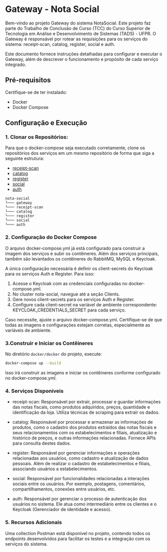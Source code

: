 ﻿# Gateway - Nota Social

Bem-vindo ao projeto Gateway do sistema NotaSocial. Este projeto faz parte do Trabalho de Conclusão de Curso (TCC) do Curso Superior de Tecnologia em Análise e Desenvolvimento de Sistemas (TADS) - UFPR. O Gateway é responsável por rotear as requisições para os serviços do sistema: receipt-scan, catalog, register, social e auth.

Este documento fornece instruções detalhadas para configurar e executar o Gateway, além de descrever o funcionamento e propósito de cada serviço integrado.

## Pré-requisitos

Certifique-se de ter instalado:

- Docker
- Docker Compose

## Configuração e Execução

### 1. Clonar os Repositórios:
Para que o docker-compose seja executado corretamente, clone os repositórios dos serviços em um mesmo repositório de forma que siga a seguinte estrutura:
- [receipt-scan](https://github.com/juanfernandes-rrm/receipt-scan)
- [catalog](https://github.com/juanfernandes-rrm/catalog)
- [register](https://github.com/juanfernandes-rrm/register)
- [social](https://github.com/juanfernandes-rrm/social)
- [auth](https://github.com/juanfernandes-rrm/auth-mvp)

```
nota-social
└─── gateway
└─── receipt-scan
└─── catalog
└─── register
└─── social
└─── auth
```

### 2. Configuração do Docker Compose

O arquivo docker-compose.yml já está configurado para construir a imagem dos serviços e subir os contêineres. Além dos serviços principais, também são levantados os contêineres do RabbitMQ, MySQL e Keycloak.

A única configuração necessária é definir os client-secrets do Keycloak para os serviços Auth e Register. Para isso:

1. Acesse o Keycloak com as credenciais configuradas no docker-compose.yml.
2. No cluster nota-social, navegue até a seção Clients.
3. Gere novos client-secrets para os serviços Auth e Register.
4. Configure cada client-secret na variável de ambiente correspondente:
        KEYCLOAK_CREDENTIALS_SECRET para cada serviço.

Caso necessite, ajuste o arquivo docker-compose.yml. Certifique-se de que todas as imagens e configurações estejam corretas, especialmente as variáveis de ambiente.

### 3.Construir e Iniciar os Contêineres

No diretório `docker/docker` do projeto, execute:

```bash
docker-compose up --build
```

Isso irá construir as imagens e iniciar os contêineres conforme configurado no docker-compose.yml.


### 4. Serviços Disponíveis

- receipt-scan: Responsável por extrair, processar e guardar informações das notas fiscais, como produtos adquiridos, preços, quantidade e identificação da loja. Utiliza técnicas de scraping para extrair os dados.

- catalog: Responsável por processar e armazenar as informações de produtos, como o cadastro dos produtos extraídos das notas fiscais e seus relacionamentos com os estabelecimentos e filiais, atualização e histórico de preços, e outras informações relacionadas. Fornece APIs para consulta destes dados.
    
- register: Responsável por gerenciar informações e operações relacionadas aos usuários, como cadastro e atualização de dados pessoais. Além de realizar o cadastro de estabelecimentos e filiais, associando usuários a estabelecimentos.
    
- social: Responsável por funcionalidades relacionadas a interações sociais entre os usuários. Por exemplo, postagens, comentários, compartilhamentos, conexões entre usuários, etc.
    
- auth: Responsável por gerenciar o processo de autenticação dos usuários no sistema. Ele atua como intermediário entre os clientes e o Keycloak (Gerenciador de identidade e acesso).

### 5. Recursos Adicionais

Uma collection Postman está disponível no projeto, contendo todos os endpoints desenvolvidos para facilitar os testes e a integração com os serviços do sistema.

    
